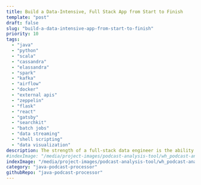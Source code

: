 ```yaml
---
title: Build a Data-Intensive, Full Stack App from Start to Finish
template: "post"
draft: false
slug: "build-a-data-intensive-app-from-start-to-finish"
priority: 10
tags:
  - "java"
  - "python"
  - "scala"
  - "cassandra"
  - "elassandra"
  - "spark"
  - "kafka"
  - "airflow"
  - "docker"
  - "external apis"
  - "zeppelin"
  - "flask"
  - "react"
  - "gatsby"
  - "searchkit"
  - "batch jobs"
  - "data streaming"
  - "shell scripting"
  - "data visualization"
description: The strength of a full-stack data engineer is the ability to bring the entire stack together, coordinating all of your microservices and features into a single product. Any developer can slap a new feature onto your project, but if new features aren't seamlessly integrated into your project as a whole, they will run inefficiently and slow down future development. See how everything can work together, from data pipeline to web app to data visualization and user-facing search functionality.
#indexImage: "/media/project-images/podcast-analysis-tool/wh_podcast-analysis-tool-diagram.png"
indexImage: "/media/project-images/podcast-analysis-tool/wh_podcast-analysis-tool-diagram-converted-from-pdf.png"
category: "java-podcast-processor"
githubRepo: "java-podcast-processor"
---
```

